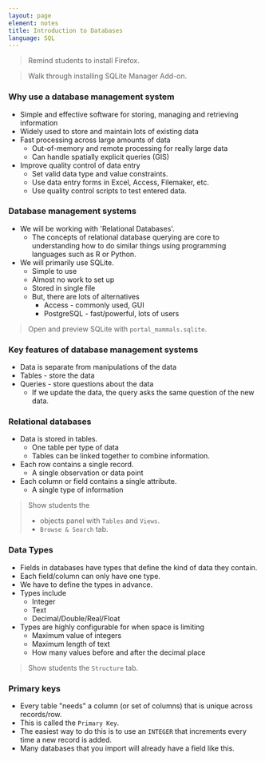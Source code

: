 ```yaml
---
layout: page
element: notes
title: Introduction to Databases
language: SQL
---
```


> Remind students to install Firefox.

> Walk through installing SQLite Manager Add-on.

### Why use a database management system

* Simple and effective software for storing, managing and retrieving information
* Widely used to store and maintain lots of existing data
* Fast processing across large amounts of data
    * Out-of-memory and remote processing for really large data
    * Can handle spatially explicit queries (GIS)
* Improve quality control of data entry
    * Set valid data type and value constraints.
    * Use data entry forms in  Excel, Access, Filemaker, etc.
    * Use quality control scripts to test entered data.

### Database management systems

* We will be working with 'Relational Databases'.
    * The concepts of relational database querying are core to understanding 
      how to do similar things using programming languages such as R or Python.
* We will primarily use SQLite.
    * Simple to use 
    * Almost no work to set up
    * Stored in single file
    * But, there are lots of alternatives
	  * Access - commonly used, GUI
	  * PostgreSQL - fast/powerful, lots of users

> Open and preview SQLite with `portal_mammals.sqlite`.

### Key features of database management systems

* Data is separate from manipulations of the data
* Tables - store the data
* Queries - store questions about the data
    * If we update the data, the query asks the same question of the new data.

### Relational databases

* Data is stored in tables.
    * One table per type of data
    * Tables can be linked together to combine information.
* Each row contains a single record.
    * A single observation or data point
* Each column or field contains a single attribute.
    * A single type of information

> Show students the
>
> * objects panel with `Tables` and `Views`.
> * `Browse & Search` tab.

### Data Types

* Fields in databases have types that define the kind of data they contain.
* Each field/column can only have one type.
* We have to define the types in advance.
* Types include
    * Integer
    * Text
    * Decimal/Double/Real/Float
* Types are highly configurable for when space is limiting
    * Maximum value of integers
    * Maximum length of text
    * How many values before and after the decimal place

> Show students the `Structure` tab.

### Primary keys

* Every table "needs" a column (or set of columns) that is unique across
  records/row.
* This is called the `Primary Key`.
* The easiest way to do this is to use an `INTEGER` that increments every time a
  new record is added.
* Many databases that you import will already have a field like this.

